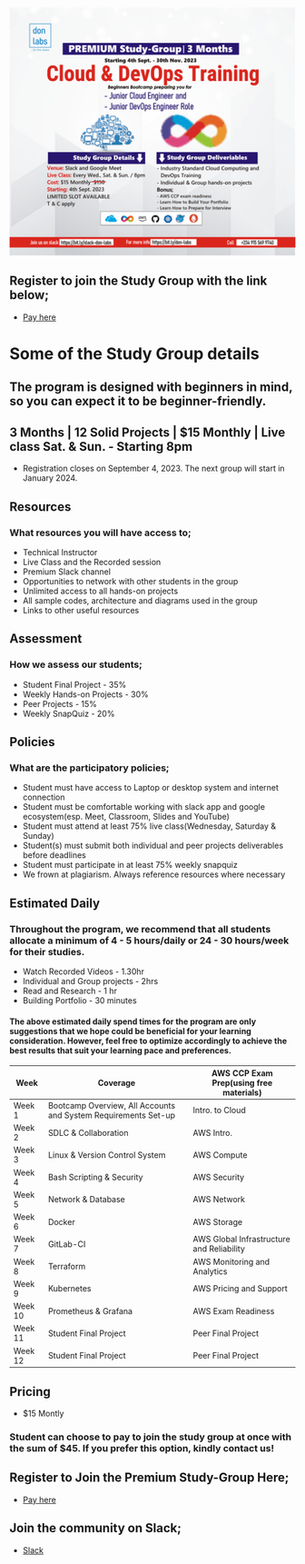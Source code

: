 
![Beginner Project](./assets/don-pay.png)

## Register to join the Study Group with the link below;
- [Pay here](https://selar.co/5502fc)

# Some of the Study Group details
## The program is designed with beginners in mind, so you can expect it to be beginner-friendly.
## 3 Months |   12 Solid Projects   |   $15 Monthly    |   Live class Sat. & Sun. - Starting 8pm
- Registration closes on September 4, 2023. The next group will start in January 2024.

## Resources
### What resources you will have access to;
- Technical Instructor
- Live Class and the Recorded session
- Premium Slack channel
- Opportunities to network with other students in the group
- Unlimited access to all hands-on projects
- All sample codes, architecture and diagrams used in the group
- Links to other useful resources


## Assessment
### How we assess our students;
- Student Final Project - 35%
- Weekly Hands-on Projects - 30%
- Peer Projects - 15%
- Weekly SnapQuiz - 20%

## Policies
### What are the participatory policies;
- Student must have access to Laptop or desktop system and internet connection
- Student must be comfortable working with slack app and google ecosystem(esp. Meet, Classroom, Slides and YouTube)
- Student must attend at least 75% live class(Wednesday, Saturday & Sunday)
- Student(s) must submit both individual and peer projects deliverables before deadlines
- Student must participate in at least 75% weekly snapquiz
- We frown at plagiarism. Always reference resources where necessary

## Estimated Daily
### Throughout the program, we recommend that all students allocate a minimum of 4 - 5 hours/daily or 24 - 30 hours/week for their studies.
- Watch Recorded Videos - 1.30hr
- Individual and Group projects - 2hrs
- Read and Research - 1 hr
- Building Portfolio - 30 minutes

#### The above estimated daily spend times for the program are only suggestions that we hope could be beneficial for your learning consideration. However, feel free to optimize accordingly to achieve the best results that suit your learning pace and preferences.

|  Week | Coverage | AWS CCP Exam Prep(using free materials) |
| --- | --- | --- |
| Week 1 | Bootcamp Overview, All Accounts and System Requirements Set-up | Intro. to Cloud |
| Week 2 | SDLC & Collaboration | AWS Intro. |
| Week 3 | Linux & Version Control System | AWS Compute |
| Week 4 | Bash Scripting & Security | AWS Security |
| Week 5 | Network & Database | AWS Network |
| Week 6 | Docker | AWS Storage |
| Week 7 | GitLab-CI | AWS Global Infrastructure and Reliability |
| Week 8 | Terraform | AWS Monitoring and Analytics |
| Week 9 | Kubernetes | AWS Pricing and Support |
| Week 10 | Prometheus & Grafana | AWS Exam Readiness |
| Week 11 | Student Final Project | Peer Final Project |
| Week 12 | Student Final Project | Peer Final Project |


## Pricing
- $15 Montly
### Student can choose to pay to join the study group at once with the sum of $45. If you prefer this option, kindly contact us!


## Register to Join the Premium Study-Group Here;
- [Pay here](https://selar.co/5502fc)


## Join the community on Slack;
- [Slack](https://bit.ly/slack-don-labs)